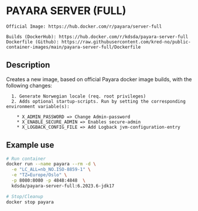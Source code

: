 # PAYARA SERVER (FULL)

```text
Official Image: https://hub.docker.com/r/payara/server-full

Builds (DockerHub): https://hub.docker.com/r/kdsda/payara-server-full
Dockerfile (Github): https://raw.githubusercontent.com/kred-no/public-container-images/main/payara-server-full/Dockerfile
```

## Description

Creates a new image, based on official Payara docker image builds, with the following changes:

```text
  1. Generate Norwegian locale (req. root privileges)
  2. Adds optional startup-scripts. Run by setting the corresponding environment variable(s):

    * X_ADMIN_PASSWORD => Change Admin-password
    * X_ENABLE_SECURE_ADMIN => Enables secure-admin
    * X_LOGBACK_CONFIG_FILE => Add Logback jvm-configuration-entry
```

## Example use

```bash
# Run container
docker run --name payara --rm -d \
  -e "LC_ALL=nb_NO.ISO-8859-1" \
  -e "TZ=Europe/Oslo" \
  -p 8080:8080 -p 4848:4848  \
  kdsda/payara-server-full:6.2023.6-jdk17

# Stop/Cleanup
docker stop payara
```
